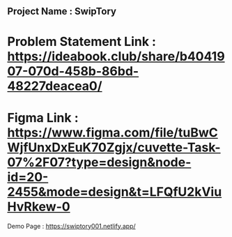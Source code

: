 ## Project Name : SwipTory

# Problem Statement Link : https://ideabook.club/share/b4041907-070d-458b-86bd-48227deacea0/

# Figma Link : https://www.figma.com/file/tuBwCWjfUnxDxEuK70Zgjx/cuvette-Task-07%2F07?type=design&node-id=20-2455&mode=design&t=LFQfU2kViuHvRkew-0

Demo Page : https://swiptory001.netlify.app/
